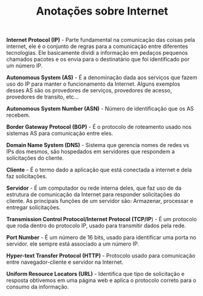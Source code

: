 <h1 style="text-align: center;">Anotações sobre Internet</h1>
<br>

**Internet Protocol (IP)** - Parte fundamental na comunicação das coisas pela internet, ele é o conjunto de regras para a comunicação entre diferentes tecnologias. Ele basicamente dividi a informação em pedaços pequenos chamados pacotes e os envia para o destinatário que foi identificado por um número IP.  

**Autonomous System (AS)** - É a denominação dada aos serviços que fazem uso do IP para manter o funcionamento da Internet. Alguns exemplos desses AS são os provedores de serviços, provedores de acesso, provedores de transito, etc...  

**Autonomous System Number (ASN)** - Número de identificação que os AS recebem.  

**Border Gateway Protocol (BGP)** - É o protocolo de roteamento usado nos sistemas AS para comunicação entre eles.  

**Domain Name System (DNS)** - Sistema que gerencia nomes de redes vs IPs dos mesmos, são hospedados em servidores que respondem a solicitações do cliente.  

**Cliente** - É o termo dado a aplicação que está conectada a internet e dela faz solicitações.  

**Servidor** - É um computador ou rede interna deles, que faz uso de da estrutura de comunicação da Internet para responder solicitações do cliente. As principais funções de um servidor são: Armazenar, processar e entregar solicitações.  

**Transmission Control Protocol/Internet Protocol (TCP/IP**) - É um protocolo que roda dentro do protocolo IP, usado para transmitir dados pela rede.  

**Port Number** - É um número de 16 bits, usado para identificar uma porta no servidor. ele sempre está associado a um número IP.  

**Hyper-text Transfer Protocol (HTTP)** - Protocolo usado para comunicação entre navegador-cliente e servidor na Internet.  

**Uniform Resource Locators (URL)** - Identifica que tipo de solicitação e resposta obtivemos em uma página web e aplica o protocolo correto para o consumo da informação.  
